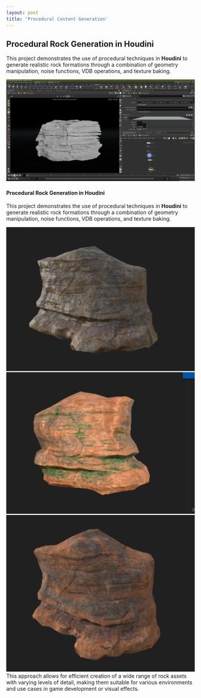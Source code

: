 ```yaml
---
layout: post
title: 'Procedural Content Generation'
---
```


## Procedural Rock Generation in Houdini

This project demonstrates the use of procedural techniques in **Houdini** to generate realistic rock formations through a combination of geometry manipulation, noise functions, VDB operations, and texture baking.


![pcg](\assets\img\projects\proj-5\rock.png)

#### Procedural Rock Generation in Houdini

This project demonstrates the use of procedural techniques in **Houdini** to generate realistic rock formations through a combination of geometry manipulation, noise functions, VDB operations, and texture baking.


![var1](\assets\img\projects\proj-5\var1.png)
![var1](\assets\img\projects\proj-5\var2.png)
![var1](\assets\img\projects\proj-5\var3.png)
This approach allows for efficient creation of a wide range of rock assets with varying levels of detail, making them suitable for various environments and use cases in game development or visual effects.
